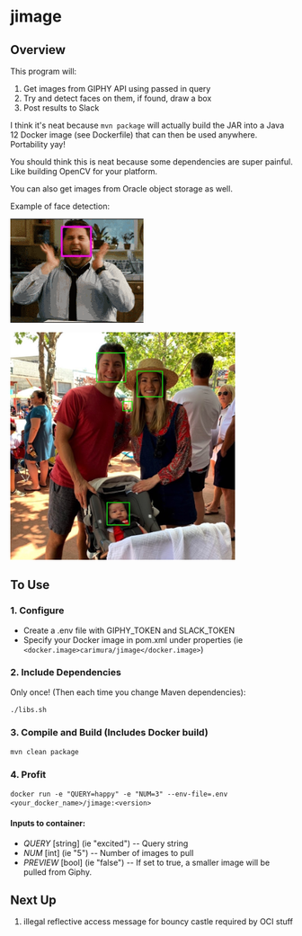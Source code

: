 # jimage

## Overview

This program will: 

1. Get images from GIPHY API using passed in query
2. Try and detect faces on them, if found, draw a box
3. Post results to Slack

I think it's neat because `mvn package` will actually build the JAR into a
Java 12 Docker image (see Dockerfile) that can then be used anywhere. Portability yay!

You should think this is neat because some dependencies are super painful.
Like building OpenCV for your platform. 

You can also get images from Oracle object storage as well.

Example of face detection: 

<img src="https://raw.githubusercontent.com/carimura/jimage/master/result.gif" /> <br />

<img src="https://raw.githubusercontent.com/carimura/jimage/master/result.jpg" width=400/> <br />

## To Use

### 1. Configure 
* Create a .env file with GIPHY_TOKEN and SLACK_TOKEN
* Specify your Docker image in pom.xml under properties (ie `<docker.image>carimura/jimage</docker.image>`)

### 2. Include Dependencies

Only once! (Then each time you change Maven dependencies): 
```
./libs.sh
```

### 3. Compile and Build (Includes Docker build)

```
mvn clean package
```

### 4. Profit
```
docker run -e "QUERY=happy" -e "NUM=3" --env-file=.env <your_docker_name>/jimage:<version>
```


#### Inputs to container: 

* *QUERY* [string] (ie "excited") -- Query string
* *NUM* [int] (ie "5") -- Number of images to pull
* *PREVIEW* [bool] (ie "false") -- If set to true, a 
smaller image will be pulled from Giphy.

 

## Next Up

1. illegal reflective access message for bouncy castle required by OCI stuff
